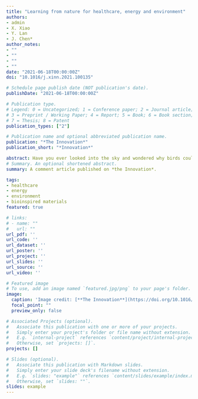 ```yaml
---
title: "Learning from nature for healthcare, energy and environment"
authors:
- admin
- X. Xiao
- Y. Lan
- J. Chen*
author_notes:
- ""
- ""
- ""
- ""
date: "2021-06-18T00:00:00Z"
doi: "10.1016/j.xinn.2021.100135"

# Schedule page publish date (NOT publication's date).
publishDate: "2021-06-18T00:00:00Z"

# Publication type.
# Legend: 0 = Uncategorized; 1 = Conference paper; 2 = Journal article;
# 3 = Preprint / Working Paper; 4 = Report; 5 = Book; 6 = Book section;
# 7 = Thesis; 8 = Patent
publication_types: ["2"]

# Publication name and optional abbreviated publication name.
publication: "*The Innovation*"
publication_short: "*Innovation*"

abstract: Have you ever looked into the sky and wondered why birds could fly? Or perhaps why the leaves of cacti are needle-like? Throughout the process of evolution, organisms have experimented with various forms and functions for over 3 billion years before the first human manipulations of stone, bone, and antler. From animal teeth to spears, fish fins to paddles, human beings have studied nature not only to satisfy curiosity but, more importantly, to learn from it for innovations and inventions. Along with the development of technology, our understanding of the creatures in nature goes beyond the pure observation of morphology to the investigation of exquisite composition as well as knowledge of fundamentals of their unique functions. Nowadays, people draw inspiration from nature to create things such as shark-skin swimsuits that increase swimming speeds, buzzard-inspired flaps that improve aircraft maneuver, and self-cleaning clothes that mimic the surface wettability of lotus leaves. These ideas are bio-inspired strategies, aiming at inspiring from biological methods and natural approaches to design modern technology or resolve engineering problems. 
# Summary. An optional shortened abstract.
summary: A comment article published on *the Innovation*.

tags:
- healthcare
- energy
- environment
- bioinspired materials
featured: true

# links:
# - name: ""
#   url: ""
url_pdf: ''
url_code: ''
url_dataset: ''
url_poster: ''
url_project: ''
url_slides: ''
url_source: ''
url_video: ''

# Featured image
# To use, add an image named `featured.jpg/png` to your page's folder. 
image:
  caption: 'Image credit: [**The Innovation**](https://doi.org/10.1016/j.xinn.2021.100135)'
  focal_point: ""
  preview_only: false

# Associated Projects (optional).
#   Associate this publication with one or more of your projects.
#   Simply enter your project's folder or file name without extension.
#   E.g. `internal-project` references `content/project/internal-project/index.md`.
#   Otherwise, set `projects: []`.
projects: []

# Slides (optional).
#   Associate this publication with Markdown slides.
#   Simply enter your slide deck's filename without extension.
#   E.g. `slides: "example"` references `content/slides/example/index.md`.
#   Otherwise, set `slides: ""`.
slides: example
---
```

